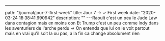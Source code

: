 ---
path: "/journal/jour-7-first-week"
title: Jour 7 → ✓ First week
date: "2020-03-24 18:38:41.690942"
description: ""
---Raoult c'est un peu le Jude Law dans contagion mais en moins con
Et Trump c'est un peu comme Indy dans les aventuriers de l'arche perdu → On entends que lui on le voit partout mais en vrai qu'il soit la ou pas, a la fin ca change absolument rien


